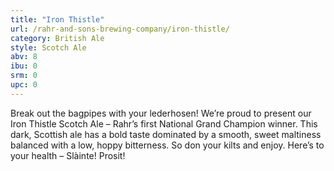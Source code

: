 ```yaml
---
title: "Iron Thistle"
url: /rahr-and-sons-brewing-company/iron-thistle/
category: British Ale
style: Scotch Ale
abv: 8
ibu: 0
srm: 0
upc: 0
---
```

Break out the bagpipes with your lederhosen! We’re proud to present our Iron Thistle Scotch Ale – Rahr’s first National Grand Champion winner. This dark, Scottish ale has a bold taste dominated by a smooth, sweet maltiness balanced with a low, hoppy bitterness. So don your kilts and enjoy. Here’s to your health – Slàinte! Prosit!
